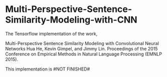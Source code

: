# Multi-Perspective-Sentence-Similarity-Modeling-with-CNN

The Tensorflow implementation of the work,

Multi-Perspective Sentence Similarity Modeling with Convolutional Neural Networks
Hua He, Kevin Gimpel, and Jimmy Lin. Proceedings of the 2015 Conference on Empirical Methods in Natural Language Processing (EMNLP 2015).

This implementation is #NOT FINISHED#

